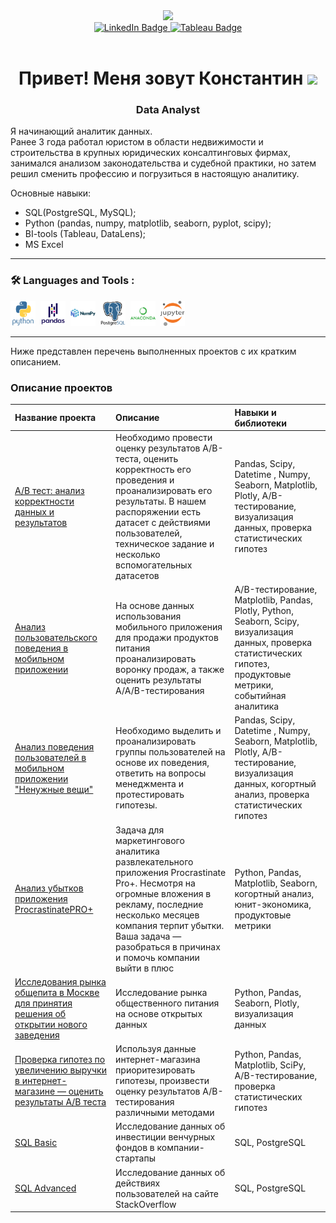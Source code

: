 <div id="header" align="center">
  <img src="https://media.giphy.com/media/JWuBH9rCO2uZuHBFpm/giphy.gif" width="300"/>
</div>

<div id="badges" align="center">
  <a href="https://www.linkedin.com/in/konstantin-zuev-54352a248/">
    <img src="https://img.shields.io/badge/LinkedIn-blue?style=for-the-badge&logo=linkedin&logoColor=white" alt="LinkedIn Badge"/>
  </a>
  <a href="https://public.tableau.com/app/profile/konstantin.zuev">
    <img src="https://img.shields.io/badge/Tableau-red?style=for-the-badge&logo=tableau&logoColor=white" alt="Tableau Badge"/>
  </a>
</div>

<div id="badges" align="center">
<img align="center" src="https://komarev.com/ghpvc/?username=kostya3z&style=flat-square&color=blue" alt=""/>
</div>
     
<h1 align="center">Привет! Меня зовут Константин </a> 
<img src="https://github.com/blackcater/blackcater/raw/main/images/Hi.gif" height="32"/></h1>
<h3 align="center"> Data Analyst</h3>


Я начинающий аналитик данных.      
Ранее 3 года работал юристом в области недвижимости и строительства в крупных юридических консалтинговых фирмах, занимался анализом законодательства и судебной практики, но затем решил сменить профессию и погрузиться в настоящую аналитику.

Основные навыки:
- SQL(PostgreSQL, MySQL);
- Python (pandas, numpy, matplotlib, seaborn, pyplot, scipy);
- BI-tools (Tableau, DataLens);
- MS Excel

---

### :hammer_and_wrench: Languages and Tools :

<div>
  <img src="https://github.com/devicons/devicon/blob/master/icons/python/python-original-wordmark.svg" title="Python" alt="Java" width="40" height="40"/>&nbsp;
  <img src="https://github.com/devicons/devicon/blob/master/icons/pandas/pandas-original-wordmark.svg" title="Pandas" alt="React" width="40" height="40"/>&nbsp;
  <img src="https://github.com/devicons/devicon/blob/master/icons/numpy/numpy-original-wordmark.svg" title="Numpy" alt="Spring" width="40" height="40"/>&nbsp;
  <img src="https://github.com/devicons/devicon/blob/master/icons/postgresql/postgresql-original-wordmark.svg" title="Postgresql" alt="Material UI" width="40" height="40"/>&nbsp;
  <img src="https://github.com/devicons/devicon/blob/master/icons/anaconda/anaconda-original-wordmark.svg" title="Anaconda" alt="Flutter" width="40" height="40"/>&nbsp;
  <img src="https://github.com/devicons/devicon/blob/master/icons/jupyter/jupyter-original-wordmark.svg" title="Jupyter" alt="Redux " width="40" height="40"/>&nbsp;

</div>

---
Ниже представлен перечень выполненных проектов с их кратким описанием.
### Описание проектов

| Название проекта | Описание | Навыки и библиотеки | 
| :---------------------- | :---------------------- | :---------------------- |
| [A/B тест: анализ корректности данных и результатов](https://github.com/kostya3z/Yandex.Practicum_projects/tree/main/A_B%20%D1%82%D0%B5%D1%81%D1%82:%20%D0%B0%D0%BD%D0%B0%D0%BB%D0%B8%D0%B7%20%D0%BA%D0%BE%D1%80%D1%80%D0%B5%D0%BA%D1%82%D0%BD%D0%BE%D1%81%D1%82%D0%B8%20%D0%B4%D0%B0%D0%BD%D0%BD%D1%8B%D1%85%20%D0%B8%20%D1%80%D0%B5%D0%B7%D1%83%D0%BB%D1%8C%D1%82%D0%B0%D1%82%D0%BE%D0%B2) | Необходимо провести оценку результатов A/B-теста, оценить корректность его проведения и проанализировать его результаты. В нашем распоряжении есть датасет с действиями пользователей, техническое задание и несколько вспомогательных датасетов | Pandas, Scipy, Datetime , Numpy, Seaborn, Matplotlib, Plotly, A/B-тестирование, визуализация данных, проверка статистических гипотез | 
| [Анализ пользовательского поведения в мобильном приложении](https://github.com/kostya3z/Yandex.Practicum_projects/tree/main/%D0%90%D0%BD%D0%B0%D0%BB%D0%B8%D0%B7%20%D0%BF%D0%BE%D0%BB%D1%8C%D0%B7%D0%BE%D0%B2%D0%B0%D1%82%D0%B5%D0%BB%D1%8C%D1%81%D0%BA%D0%BE%D0%B3%D0%BE%20%D0%BF%D0%BE%D0%B2%D0%B5%D0%B4%D0%B5%D0%BD%D0%B8%D1%8F%20%D0%B2%20%D0%BC%D0%BE%D0%B1%D0%B8%D0%BB%D1%8C%D0%BD%D0%BE%D0%BC%20%D0%BF%D1%80%D0%B8%D0%BB%D0%BE%D0%B6%D0%B5%D0%BD%D0%B8%D0%B8)| На основе данных использования мобильного приложения для продажи продуктов питания проанализировать воронку продаж, а также оценить результаты A/A/B-тестирования | A/B-тестирование, Matplotlib, Pandas, Plotly, Python, Seaborn, Scipy, визуализация данных, проверка статистических гипотез, продуктовые метрики, событийная аналитика |
|[Анализ поведения пользователей в мобильном приложении "Ненужные вещи"](https://github.com/kostya3z/Yandex.Practicum_projects/tree/main/%D0%90%D0%BD%D0%B0%D0%BB%D0%B8%D0%B7%20%D0%BF%D0%BE%D0%B2%D0%B5%D0%B4%D0%B5%D0%BD%D0%B8%D1%8F%20%D0%BF%D0%BE%D0%BB%D1%8C%D0%B7%D0%BE%D0%B2%D0%B0%D1%82%D0%B5%D0%BB%D0%B5%D0%B9%20%D0%B2%20%D0%BC%D0%BE%D0%B1%D0%B8%D0%BB%D1%8C%D0%BD%D0%BE%D0%BC%20%D0%BF%D1%80%D0%B8%D0%BB%D0%BE%D0%B6%D0%B5%D0%BD%D0%B8%D0%B8%20%22%D0%9D%D0%B5%D0%BD%D1%83%D0%B6%D0%BD%D1%8B%D0%B5%20%D0%B2%D0%B5%D1%89%D0%B8%22) | Необходимо выделить и проанализировать группы пользователей на основе их поведения, ответить на вопросы менеджмента и протестировать гипотезы. | Pandas, Scipy, Datetime , Numpy, Seaborn, Matplotlib, Plotly, A/B-тестирование, визуализация данных, когортный анализ, проверка статистических гипотез |
|[Анализ убытков приложения ProcrastinatePRO+](https://github.com/kostya3z/Yandex.Practicum_projects/tree/main/%D0%90%D0%BD%D0%B0%D0%BB%D0%B8%D0%B7%20%D1%83%D0%B1%D1%8B%D1%82%D0%BA%D0%BE%D0%B2%20%D0%BF%D1%80%D0%B8%D0%BB%D0%BE%D0%B6%D0%B5%D0%BD%D0%B8%D1%8F%20ProcrastinatePRO%2B) | Задача для маркетингового аналитика развлекательного приложения Procrastinate Pro+. Несмотря на огромные вложения в рекламу, последние несколько месяцев компания терпит убытки. Ваша задача — разобраться в причинах и помочь компании выйти в плюс | Python, Pandas, Matplotlib, Seaborn, когортный анализ, юнит-экономика, продуктовые метрики |
|[Исследования рынка общепита в Москве для принятия решения об открытии нового заведения](https://github.com/kostya3z/Yandex.Practicum_projects/tree/main/%D0%98%D1%81%D1%81%D0%BB%D0%B5%D0%B4%D0%BE%D0%B2%D0%B0%D0%BD%D0%B8%D1%8F%20%D1%80%D1%8B%D0%BD%D0%BA%D0%B0%20%D0%BE%D0%B1%D1%89%D0%B5%D0%BF%D0%B8%D1%82%D0%B0%20%D0%B2%20%D0%9C%D0%BE%D1%81%D0%BA%D0%B2%D0%B5%20%D0%B4%D0%BB%D1%8F%20%D0%BF%D1%80%D0%B8%D0%BD%D1%8F%D1%82%D0%B8%D1%8F%20%D1%80%D0%B5%D1%88%D0%B5%D0%BD%D0%B8%D1%8F%20%D0%BE%D0%B1%20%D0%BE%D1%82%D0%BA%D1%80%D1%8B%D1%82%D0%B8%D0%B8%20%D0%BD%D0%BE%D0%B2%D0%BE%D0%B3%D0%BE%20%D0%B7%D0%B0%D0%B2%D0%B5%D0%B4%D0%B5%D0%BD%D0%B8%D1%8F) | Исследование рынка общественного питания на основе открытых данных | Python, Pandas, Seaborn, Plotly, визуализация данных |
|[Проверка гипотез по увеличению выручки в интернет-магазине — оценить результаты A/B теста](https://github.com/kostya3z/Yandex.Practicum_projects/tree/main/%D0%9F%D1%80%D0%BE%D0%B2%D0%B5%D1%80%D0%BA%D0%B0%20%D0%B3%D0%B8%D0%BF%D0%BE%D1%82%D0%B5%D0%B7%20%D0%BF%D0%BE%20%D1%83%D0%B2%D0%B5%D0%BB%D0%B8%D1%87%D0%B5%D0%BD%D0%B8%D1%8E%20%D0%B2%D1%8B%D1%80%D1%83%D1%87%D0%BA%D0%B8%20%D0%B2%20%D0%B8%D0%BD%D1%82%D0%B5%D1%80%D0%BD%D0%B5%D1%82-%D0%BC%D0%B0%D0%B3%D0%B0%D0%B7%D0%B8%D0%BD%D0%B5)| Используя данные интернет-магазина приоритезировать гипотезы, произвести оценку результатов A/B-тестирования различными методами | Python, Pandas, Matplotlib, SciPy, A/B-тестирование, проверка статистических гипотез |
|[SQL Basic](https://github.com/kostya3z/Yandex.Practicum_projects/tree/main/SQL) | Исследование данных об инвестиции венчурных фондов в компании-стартапы | SQL, PostgreSQL |
| [SQL Advanced](https://github.com/kostya3z/Yandex.Practicum_projects/tree/main/SQL%20Advanced)  | Исследование данных об действиях пользователей на сайте StackOverflow  | SQL, PostgreSQL |
